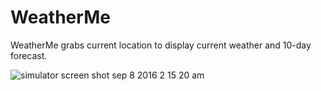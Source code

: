 # WeatherMe
WeatherMe grabs current location to display current weather and 10-day forecast.

![simulator screen shot sep 8 2016 2 15 20 am](https://cloud.githubusercontent.com/assets/16340789/18340369/2fd68dfe-756a-11e6-8e8c-abd6e4df0f1e.png)
